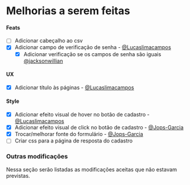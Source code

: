 # Melhorias a serem feitas
#### Feats
- [ ] Adicionar cabeçalho ao csv
- [X] Adicionar campo de verificação de senha - [@Lucaslimacampos](https://github.com/Lucaslimacampos)
    - [X] Adicionar verificação se os campos de senha são iguais [@jacksonwillian](https://github.com/jacksonwillian)

#### UX
- [X] Adicionar título às páginas - [@Lucaslimacampos](https://github.com/Lucaslimacampos)

#### Style
- [X] Adicionar efeito visual de hover no botão de cadastro - [@Lucaslimacampos](https://github.com/Lucaslimacampos)
- [X] Adicionar efeito visual de click no botão de cadastro - [@Jops-Garcia](https://github.com/Jops-Garcia)
- [X] Trocar/melhorar fonte do formulário - [@Jops-Garcia](https://github.com/Jops-Garcia)
- [ ] Criar css para a página de resposta do cadastro

### Outras modificações
Nessa seção serão listadas as modificações aceitas que não estavam previstas.
